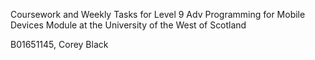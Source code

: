 Coursework and Weekly Tasks for Level 9 Adv Programming for Mobile Devices Module at the University of the West of Scotland

B01651145, Corey Black
